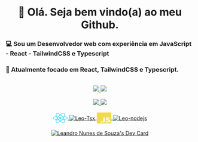 <h1 align="center">👋 Olá. Seja bem vindo(a) ao meu Github.</h1>

<h3>💻 Sou um Desenvolvedor web com experiência em JavaScript - React - TailwindCSS e Typescript</h3>

<h3>📖 Atualmente focado em React, TailwindCSS e Typescript.</h3>
<br>
<div display="flex" align="center"> 
   <a target="_blank" href="https://www.linkedin.com/in/leandro-nunes-souza-front-end/"> 
      <img width="150rem" src="https://img.shields.io/badge/-LinkedIn-%230077B5?style=for-the-badge&logo=linkedin&logoColor=white">
   </a> 
  <a target="_blank" href="mailto:leandronunesdev@outlook.com"> 
     <img width="120rem" src="https://img.shields.io/badge/Gmail-D14836?style=for-the-badge&logo=gmail&logoColor=white">
  </a> 
</div>

<br>
<div align="center">
  <a href="https://github.com/leonunesdev">
  <img height="180em" src="https://github-readme-stats.vercel.app/api?username=leonunesdev&show_icons=true&theme=tokyonight&include_all_commits=true&count_private=true"/>
  <img height="180em" src="https://github-readme-stats.vercel.app/api/top-langs/?username=leonunesdev&layout=compact&langs_count=7&theme=tokyonight"/>
</div>
  
 <div style="display: inline_block" align="center"><br>
  <img align="center" alt="Leo-React" height="30" width="40" src="https://raw.githubusercontent.com/devicons/devicon/master/icons/react/react-original.svg">
  <img align="center" alt="Leo-Tsx" height="30" width="40" src="https://cdn.jsdelivr.net/gh/devicons/devicon/icons/typescript/typescript-original.svg" />
  <img align="center" alt="Leo-Js" height="30" width="40" src="https://raw.githubusercontent.com/devicons/devicon/master/icons/javascript/javascript-plain.svg">
  <img align="center" alt="Leo-nodejs" height="30" width="40" src="https://cdn.jsdelivr.net/gh/devicons/devicon/icons/nodejs/nodejs-original.svg" />
</div>
<br>
<div align="center">
<a href="https://app.daily.dev/leo_dev"><img src="https://api.daily.dev/devcards/8f2ca85e3ba14034a534425ac7a16c44.png?r=9rj" width="320" alt="Leandro Nunes de Souza's Dev Card"/></a>
</div>
